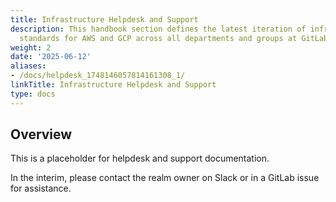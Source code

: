 ```yaml
---
title: Infrastructure Helpdesk and Support
description: This handbook section defines the latest iteration of infrastructure
  standards for AWS and GCP across all departments and groups at GitLab.
weight: 2
date: '2025-06-12'
aliases:
- /docs/helpdesk_1748146057814161308_1/
linkTitle: Infrastructure Helpdesk and Support
type: docs
---
```


## Overview

This is a placeholder for helpdesk and support documentation.

In the interim, please contact the realm owner on Slack or in a GitLab issue for assistance.
